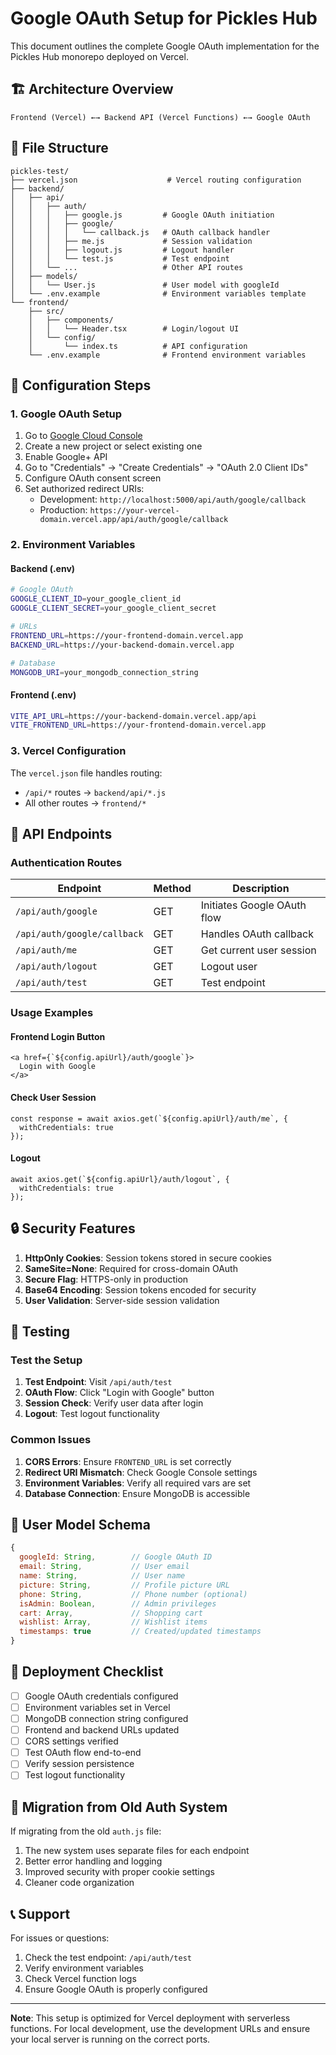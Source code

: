 # Google OAuth Setup for Pickles Hub

This document outlines the complete Google OAuth implementation for the Pickles Hub monorepo deployed on Vercel.

## 🏗️ Architecture Overview

```
Frontend (Vercel) ←→ Backend API (Vercel Functions) ←→ Google OAuth
```

## 📁 File Structure

```
pickles-test/
├── vercel.json                    # Vercel routing configuration
├── backend/
│   ├── api/
│   │   ├── auth/
│   │   │   ├── google.js         # Google OAuth initiation
│   │   │   ├── google/
│   │   │   │   └── callback.js   # OAuth callback handler
│   │   │   ├── me.js             # Session validation
│   │   │   ├── logout.js         # Logout handler
│   │   │   └── test.js           # Test endpoint
│   │   └── ...                   # Other API routes
│   ├── models/
│   │   └── User.js               # User model with googleId
│   └── .env.example              # Environment variables template
└── frontend/
    ├── src/
    │   ├── components/
    │   │   └── Header.tsx        # Login/logout UI
    │   └── config/
    │       └── index.ts          # API configuration
    └── .env.example              # Frontend environment variables
```

## 🔧 Configuration Steps

### 1. Google OAuth Setup

1. Go to [Google Cloud Console](https://console.cloud.google.com/)
2. Create a new project or select existing one
3. Enable Google+ API
4. Go to "Credentials" → "Create Credentials" → "OAuth 2.0 Client IDs"
5. Configure OAuth consent screen
6. Set authorized redirect URIs:
   - Development: `http://localhost:5000/api/auth/google/callback`
   - Production: `https://your-vercel-domain.vercel.app/api/auth/google/callback`

### 2. Environment Variables

#### Backend (.env)
```bash
# Google OAuth
GOOGLE_CLIENT_ID=your_google_client_id
GOOGLE_CLIENT_SECRET=your_google_client_secret

# URLs
FRONTEND_URL=https://your-frontend-domain.vercel.app
BACKEND_URL=https://your-backend-domain.vercel.app

# Database
MONGODB_URI=your_mongodb_connection_string
```

#### Frontend (.env)
```bash
VITE_API_URL=https://your-backend-domain.vercel.app/api
VITE_FRONTEND_URL=https://your-frontend-domain.vercel.app
```

### 3. Vercel Configuration

The `vercel.json` file handles routing:
- `/api/*` routes → `backend/api/*.js`
- All other routes → `frontend/*`

## 🚀 API Endpoints

### Authentication Routes

| Endpoint | Method | Description |
|----------|--------|-------------|
| `/api/auth/google` | GET | Initiates Google OAuth flow |
| `/api/auth/google/callback` | GET | Handles OAuth callback |
| `/api/auth/me` | GET | Get current user session |
| `/api/auth/logout` | GET | Logout user |
| `/api/auth/test` | GET | Test endpoint |

### Usage Examples

#### Frontend Login Button
```tsx
<a href={`${config.apiUrl}/auth/google`}>
  Login with Google
</a>
```

#### Check User Session
```tsx
const response = await axios.get(`${config.apiUrl}/auth/me`, {
  withCredentials: true
});
```

#### Logout
```tsx
await axios.get(`${config.apiUrl}/auth/logout`, {
  withCredentials: true
});
```

## 🔒 Security Features

1. **HttpOnly Cookies**: Session tokens stored in secure cookies
2. **SameSite=None**: Required for cross-domain OAuth
3. **Secure Flag**: HTTPS-only in production
4. **Base64 Encoding**: Session tokens encoded for security
5. **User Validation**: Server-side session validation

## 🧪 Testing

### Test the Setup

1. **Test Endpoint**: Visit `/api/auth/test`
2. **OAuth Flow**: Click "Login with Google" button
3. **Session Check**: Verify user data after login
4. **Logout**: Test logout functionality

### Common Issues

1. **CORS Errors**: Ensure `FRONTEND_URL` is set correctly
2. **Redirect URI Mismatch**: Check Google Console settings
3. **Environment Variables**: Verify all required vars are set
4. **Database Connection**: Ensure MongoDB is accessible

## 📝 User Model Schema

```javascript
{
  googleId: String,        // Google OAuth ID
  email: String,           // User email
  name: String,            // User name
  picture: String,         // Profile picture URL
  phone: String,           // Phone number (optional)
  isAdmin: Boolean,        // Admin privileges
  cart: Array,             // Shopping cart
  wishlist: Array,         // Wishlist items
  timestamps: true         // Created/updated timestamps
}
```

## 🚀 Deployment Checklist

- [ ] Google OAuth credentials configured
- [ ] Environment variables set in Vercel
- [ ] MongoDB connection string configured
- [ ] Frontend and backend URLs updated
- [ ] CORS settings verified
- [ ] Test OAuth flow end-to-end
- [ ] Verify session persistence
- [ ] Test logout functionality

## 🔄 Migration from Old Auth System

If migrating from the old `auth.js` file:

1. The new system uses separate files for each endpoint
2. Better error handling and logging
3. Improved security with proper cookie settings
4. Cleaner code organization

## 📞 Support

For issues or questions:
1. Check the test endpoint: `/api/auth/test`
2. Verify environment variables
3. Check Vercel function logs
4. Ensure Google OAuth is properly configured

---

**Note**: This setup is optimized for Vercel deployment with serverless functions. For local development, use the development URLs and ensure your local server is running on the correct ports. 